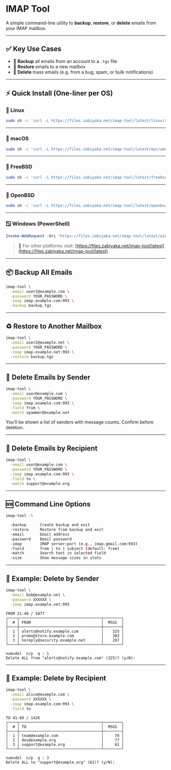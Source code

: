 # IMAP Tool

A simple command-line utility to **backup**, **restore**, or **delete** emails from your IMAP mailbox.

---

## ✅ Key Use Cases

* 🧳 **Backup** all emails from an account to a `.tgz` file
* 🔁 **Restore** emails to a new mailbox
* 🧹 **Delete** mass emails (e.g. from a bug, spam, or bulk notifications)

---

## ⚡ Quick Install (One-liner per OS)

### 🐧 Linux

```bash
sudo sh -c 'curl -L https://files.zabiyaka.net/imap-tool/latest/linux/amd64/imap-tool -o /usr/local/bin/imap-tool && chmod +x /usr/local/bin/imap-tool' && imap-tool -h
```

---

### 🍏 macOS

```bash
sudo sh -c 'curl -L https://files.zabiyaka.net/imap-tool/latest/mac/amd64/imap-tool -o /usr/local/bin/imap-tool && chmod +x /usr/local/bin/imap-tool' && imap-tool -h
```

---

### 🧂 FreeBSD

```bash
sudo sh -c 'curl -L https://files.zabiyaka.net/imap-tool/latest/freebsd/amd64/imap-tool -o /usr/local/bin/imap-tool && chmod +x /usr/local/bin/imap-tool' && imap-tool -h
```

---

### 🧅 OpenBSD

```bash
sudo sh -c 'curl -L https://files.zabiyaka.net/imap-tool/latest/openbsd/amd64/imap-tool -o /usr/local/bin/imap-tool && chmod +x /usr/local/bin/imap-tool' && imap-tool -h
```

---

### 🪟 Windows (PowerShell)

```powershell
Invoke-WebRequest -Uri "https://files.zabiyaka.net/imap-tool/latest/windows/amd64/imap-tool.exe" -OutFile "$env:USERPROFILE\imap-tool.exe"; & "$env:USERPROFILE\imap-tool.exe" -h
```

> 🔗 For other platforms visit: [https://files.zabiyaka.net/imap-tool/latest](https://files.zabiyaka.net/imap-tool/latest)

---

## 📦 Backup All Emails

```bash
imap-tool \
  -email user1@example.com \
  -password YOUR_PASSWORD \
  -imap imap.example.com:993 \
  -backup backup.tgz
```

---

## ♻️ Restore to Another Mailbox

```bash
imap-tool \
  -email user2@example.net \
  -password YOUR_PASSWORD \
  -imap imap.example.net:993 \
  -restore backup.tgz
```

---

## 🧹 Delete Emails by Sender

```bash
imap-tool \
  -email user@example.com \
  -password YOUR_PASSWORD \
  -imap imap.example.com:993 \
  -field from \
  -match spammer@example.net
```

You’ll be shown a list of senders with message counts. Confirm before deletion.

---

## 🧼 Delete Emails by Recipient

```bash
imap-tool \
  -email user@example.com \
  -password YOUR_PASSWORD \
  -imap imap.example.com:993 \
  -field to \
  -match support@example.org
```

---

## 🆘 Command Line Options

```bash
imap-tool -h

  -backup      Create backup and exit
  -restore     Restore from backup and exit
  -email       Email address
  -password    Email password
  -imap        IMAP server:port (e.g., imap.gmail.com:993)
  -field       from | to | subject (default: from)
  -match       Search text in selected field
  -size        Show message sizes in stats
```

---

## 💬 Example: Delete by Sender

```bash
imap-tool \
  -email bob@example.net \
  -password XXXXXX \
  -imap imap.example.net:993
```

```
FROM 21‑40 / 5877
┌────┬────────────────────────────────────┬────────┐
│  # │ FROM                               │  MSGS  │
├────┼────────────────────────────────────┼────────┤
│  1 │ alerts@notify.example.com          │    325 │
│  2 │ promo@store.example.com            │    303 │
│  3 │ noreply@security.example.net       │    287 │
└────┴────────────────────────────────────┴────────┘

num=del  n/p  q : 1
Delete ALL from "alerts@notify.example.com" (325)? (y/N):
```

---

## 💬 Example: Delete by Recipient

```bash
imap-tool \
  -email alice@example.com \
  -password XXXXXX \
  -imap imap.example.com:993 \
  -field to
```

```
TO 41‑60 / 1426
┌────┬────────────────────────────────────┬────────┐
│  # │ TO                                 │  MSGS  │
├────┼────────────────────────────────────┼────────┤
│  1 │ team@example.com                   │     78 │
│  2 │ dev@example.org                    │     77 │
│  3 │ support@example.org                │     61 │
└────┴────────────────────────────────────┴────────┘

num=del  n/p  q : 3
Delete ALL to "support@example.org" (61)? (y/N):
```
